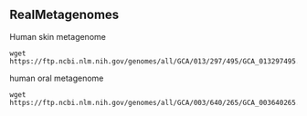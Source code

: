 ## RealMetagenomes

Human skin metagenome
```
wget https://ftp.ncbi.nlm.nih.gov/genomes/all/GCA/013/297/495/GCA_013297495.1_ASM1329749v1/GCA_013297495.1_ASM1329749v1_genomic.fna.gz
```
human oral metagenome
```
wget https://ftp.ncbi.nlm.nih.gov/genomes/all/GCA/003/640/265/GCA_003640265.1_JCVI_supra_1.0/GCA_003640265.1_JCVI_supra_1.0_genomic.fna.gz
```

